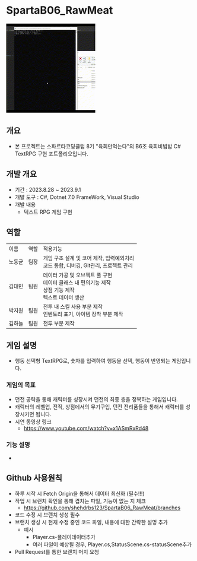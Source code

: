 # SpartaB06_RawMeat


![이미지](ExplainImage/게임시연.gif)

## 개요
- 본 프로젝트는 스파르타코딩클럽 8기 "육회만먹는다"의 B6조 육회비빔밥 C# TextRPG 구현 포트폴리오입니다.

## 개발 개요
- 기간 : 2023.8.28 ~ 2023.9.1
- 개발 도구 : C#, Dotnet 7.0 FrameWork, Visual Studio
- 개발 내용 
  - 텍스트 RPG 게임 구현


## 역할

<table>
<tr>
  <td>이름</td><td>역할</td><td>적용기능</td>
</tr>
<tr>
  <td>노동균</td><td>팀장</td>
  <td>  
  게임 구조 설계 및 코어 제작, 입력예외처리<br>
  코드 통합, 디버깅, Git관리, 프로젝트 관리
  </td>
</tr>
<tr>
  <td>김대민</td><td>팀원</td>
  <td>
  데이터 가공 및 오브젝트 풀 구현<br>
  데이터 클래스 내 편의기능 제작<br>
  상점 기능 제작<br>
  텍스트 데이터 생산
  </td>
</tr>
<tr>
  <td>박지원</td><td>팀원</td>
  <td>
  전투 내 스킬 사용 부분 제작<br>
  인벤토리 표기, 아이템 장착 부분 제작<br>
  </td>
</tr>
<tr>
  <td>김하늘</td><td>팀원</td>
  <td>
  전투 부분 제작<br>
  </td>
</tr>
</table>


## 게임 설명

- 행동 선택형 TextRPG로, 숫자를 입력하여 행동을 선택, 행동이 반영되는 게임입니다.
### 게임의 목표
- 던전 공략을 통해 캐릭터를 성장시켜 던전의 최종 층을 정복하는 게임입니다.
- 캐릭터의 레벨업, 전직, 상점에서의 무기구입, 던전 전리품들을 통해서 캐릭터를 성장시키면 됩니다.
- 시연 동영상 링크
  - https://www.youtube.com/watch?v=x1ASmRxRd48

### 기능 설명
- 


## Github 사용원칙
- 하루 시작 시 Fetch Origin을 통해서 데이터 최신화 (필수!!!)
- 작업 시 브랜치 확인을 통해 겹치는 파일, 기능이 없는 지 체크 
  - https://github.com/shehdrbs123/SpartaB06_RawMeat/branches
- 코드 수정 시 브랜치 생성 필수
- 브랜치 생성 시 현재 수정 중인 코드 파일, 내용에 대한 간략한 설명 추가
  - 예시
    - Player.cs-플레이데이터추가
    - 여러 파일이 예상될 경우, Player.cs,StatusScene.cs-statusScene추가 
- Pull Request를 통한 브랜치 머지 요청
